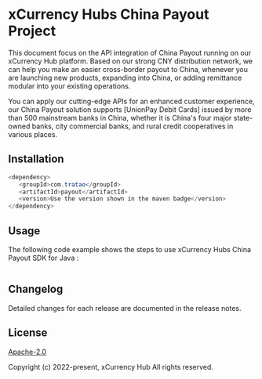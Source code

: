 # xCurrency Hubs China Payout Project
This document focus on the API integration of China Payout running on our xCurrency Hub platform. Based on our strong CNY distribution network, we can help you make an easier cross-border payout to China, whenever you are launching new products, expanding into China, or adding remittance modular into your existing operations.

You can apply our cutting-edge APIs for an enhanced customer experience, our China Payout solution supports [UnionPay Debit Cards] issued by more than 500 mainstream banks in China, whether it is China's four major state-owned banks, city commercial banks, and rural credit cooperatives in various places.


## Installation

```java
<dependency>
   <groupId>com.tratao</groupId>
   <artifactId>payout</artifactId>
   <version>Use the version shown in the maven badge</version>
</dependency>
```

## Usage
The following code example shows the steps to use xCurrency Hubs China Payout SDK for Java :

```java

```


## Changelog

Detailed changes for each release are documented in the release notes.

## License

[Apache-2.0](http://www.apache.org/licenses/LICENSE-2.0)

Copyright (c) 2022-present, xCurrency Hub All rights reserved.